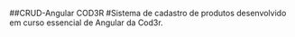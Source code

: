 ##CRUD-Angular COD3R
#Sistema de cadastro de produtos desenvolvido em curso essencial de Angular da Cod3r.
